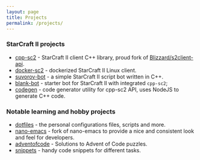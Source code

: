 ```yaml
---
layout: page
title: Projects
permalink: /projects/
---
```

### StarCraft II projects
* [cpp-sc2](https://github.com/alkurbatov/cpp-sc2) - StarCraft II client C++ library, proud fork of [Blizzard/s2client-api](https://github.com/Blizzard/s2client-api).
* [docker-sc2](https://github.com/cpp-sc2/docker-sc2) - dockerized StarCraft II Linux client.
* [suvorov-bot](https://github.com/alkurbatov/suvorov-bot) - a simple StarCraft II script bot written in C++.
* [blank-bot](https://github.com/cpp-sc2/blank-bot) - starter bot for StarCraft II with integrated `cpp-sc2`;
* [codegen](https://github.com/cpp-sc2/codegen) - code generator utility for cpp-sc2 API, uses NodeJS to generate C++ code.

### Notable learning and hobby projects
* [dotfiles](https://github.com/alkurbatov/dotfiles) - the personal configurations files, scripts and more.
* [nano-emacs](https://github.com/alkurbatov/nano-emacs) - fork of nano-emacs to provide a nice and consistent look and feel for developers.
* [adventofcode](https://github.com/alkurbatov/adventofcode) - Solutions to Advent of Code puzzles. 
* [snippets](https://github.com/alkurbatov/snippets) - handy code snippets for different tasks.
